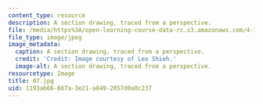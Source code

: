 ```yaml
---
content_type: resource
description: A section drawing, traced from a perspective.
file: /media/https%3A/open-learning-course-data-rc.s3.amazonaws.com/4-104-architecture-studio-intentions-spring-2005/1193ab66667a3e21a8492057d0a8c237_07.jpg
file_type: image/jpeg
image_metadata:
  caption: A section drawing, traced from a perspective.
  credit: 'Credit: Image courtesy of Leo Shieh.'
  image-alt: A section drawing, traced from a perspective.
resourcetype: Image
title: 07.jpg
uid: 1193ab66-667a-3e21-a849-2057d0a8c237
---
```

